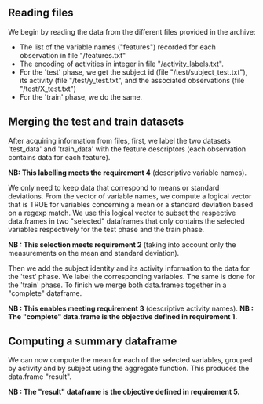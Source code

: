 Reading files
-------------
We begin by reading the data from the different files provided in the archive:
- The list of the variable names ("features") recorded for each observation in file 
"/features.txt"
- The encoding of activities in integer in file "/activity_labels.txt". 
- For the 'test' phase, we get the subject id (file "/test/subject_test.txt"), 
its activity (file "/test/y_test.txt", and the associated observations 
(file "/test/X_test.txt")
- For the 'train' phase, we do the same.

Merging the test and train datasets
-----------------------------------
After acquiring information from files, first, we label the two datasets 'test_data' 
and 'train_data' with the feature descriptors (each observation contains data for each 
feature).

**NB: This labelling meets the requirement 4** (descriptive variable names).

We only need to keep data that correspond to means or standard deviations.
From the vector of variable names, we compute a logical vector that is TRUE for variables 
concerning a mean or a standard deviation based on a regexp match. We use this logical 
vector to subset the respective data.frames in two "selected" dataframes that
only contains the selected variables respectively for the test phase and the train phase.

**NB : This selection meets requirement 2**
(taking into account only the measurements on the mean and standard deviation).

Then we add the subject identity and its activity information to the data for the 'test' 
phase. We label the corresponding variables. The same is done for the 'train' phase.
To finish we merge both data.frames together in a "complete" dataframe.

**NB : This enables meeting requirement 3** (descriptive activity names).
**NB : The "complete" data.frame is the objective defined in requirement 1.**

Computing a summary dataframe
------------------------------
We can now compute the mean for each of the selected variables, grouped by activity 
and by subject using the aggregate function. This produces the data.frame "result".

**NB : The "result" dataframe is the objective defined in requirement 5.**

